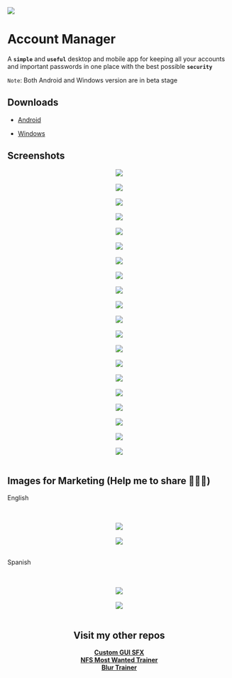 ![](https://img.shields.io/github/downloads/odell0111/account-manager/total.svg?style=plastic&label=Downloads&logo=android)

# Account Manager
A **`simple`** and **`useful`** desktop and mobile app for keeping all your accounts and important passwords in one place with the best possible **`security`**

`Note`: Both Android and Windows version are in beta stage

## Downloads

- [Android](https://github.com/odell0111/account-manager/releases/download/v1.0b/Account.Manager.1.0b.armeabi-v7a.arm64-v8a.apk)
* [Windows](https://account-manager.en.uptodown.com/windows)

 ## Screenshots
<div align="center">
	<img src="images/screenshots/03.%20Account%20Panel%2001.png"><br/><br/>
 <img src="images/screenshots/01.%20First%20Launch%20Panel%20en.png"><br/><br/>
 <img src="images/screenshots/02.%20First%20Launch%20Panel%20es.png"><br/><br/>
 <img src="images/screenshots/04.%20Account%20Panel%2004.png"><br/><br/>
 <img src="images/screenshots/05.%20Account%20Panel%2005%20[Password%20Copied%20To%20Clipboard].png"><br/><br/>
 <img src="images/screenshots/06.%20Account%20Panel%2003.png"><br/><br/>
 <img src="images/screenshots/07.%20Host%20Selection%20Panel%20Menu%2001.png"><br/><br/>
 <img src="images/screenshots/08.%20Host%20Selection%20Panel%20Menu%2002.png"><br/><br/>
 <img src="images/screenshots/09.%20Color%20Picker.png"><br/><br/>
 <img src="images/screenshots/10.%20New%20Account%20Menu.png"><br/><br/>
 <img src="images/screenshots/11.%20Account%20Type%20Menu.png"><br/><br/>
 <img src="images/screenshots/12.%20Account%20Info.png"><br/><br/>
 <img src="images/screenshots/13.%20Change%20Password.png"><br/><br/>
 <img src="images/screenshots/14%20Password%20Panel.png"><br/><br/>
 <img src="images/screenshots/15.%20Password%20Panel%20-%20Importing%20File.png"><br/><br/>
 <img src="images/screenshots/16.%20Host%20Types.png"><br/><br/>
 <img src="images/screenshots/17.%20Built-in%20Date%20Picker.png"><br/><br/>
 <img src="images/screenshots/18.%20Settings%20Panel%20[Windows%20Version][New%20Toggle%20Style]%20tag.png"><br/><br/>
 <img src="images/screenshots/19.%20Settings%20Panel%20[Android%20Version][New%20Toggle%20Style]%20tag.png"><br/><br/>
 <img src="images/screenshots/20.%20App%20Info.png"><br/><br/>
</div>

## Images for Marketing (Help me to share 🙏🙏🙏)

English
<div align="center">
 <br><br><img src="images/screenshots/21.%20Marketing%20Image%2001%20-%20English.jpg"><br/><br/>
 <img src="images/screenshots/22.%20Portrait%20Featured%20Graphic%20-%20GitHub%20-%20english.jpg"><br/><br/>
</div>

Spanish
<div align="center">
 <br><br><img src="images/screenshots/23.%20Marketing%20Image%2001%20-%20Spanish.jpg"><br/><br/>
 <img src="images/screenshots/24.%20Portrait%20Featured%20Graphic%20-%20GitHub%20-%20spanish.jpg"><br/><br/>
</div>

<div align="center">

## Visit my other repos
**[Custom GUI SFX](https://github.com/odell0111/custom-gui-sfx)**</br>
**[NFS Most Wanted Trainer](https://github.com/odell0111/nfs-mostwanted-trainer)**</br>
**[Blur Trainer](https://github.com/odell0111/blur-trainer)**</br>
</div>
